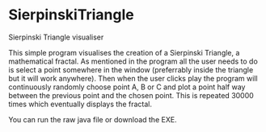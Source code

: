 # SierpinskiTriangle
Sierpinski Triangle visualiser

This simple program visualises the creation of a Sierpinski Triangle, a mathematical fractal.
As mentioned in the program all the user needs to do is select a point somewhere in the window (preferrably inside the triangle but it will work anywhere).
Then when the user clicks play the program will continuously randomly choose point A, B or C and plot a point half way between the previous point and the chosen point.
This is repeated 30000 times which eventually displays the fractal.

You can run the raw java file or download the EXE.
